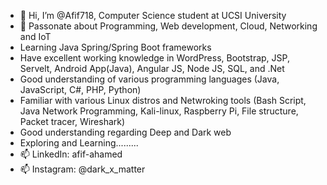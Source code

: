 - 👋 Hi, I’m @Afif718, Computer Science student at UCSI University 
- 👀 Passonate about Programming, Web development, Cloud, Networking and IoT
- Learning Java Spring/Spring Boot frameworks
- Have excellent working knowledge in WordPress, Bootstrap, JSP, Servelt, Android App(Java), Angular JS, Node JS, SQL, and .Net
- Good understanding of various programming languages (Java, JavaScript, C#, PHP, Python)
- Familiar with various Linux distros and Netwroking tools (Bash Script, Java Network Programming, Kali-linux, Raspberry Pi, File structure, Packet tracer, Wireshark)
- Good understanding regarding Deep and Dark web
- Exploring and Learning.........
- 📫 LinkedIn: afif-ahamed
- 📫 Instagram: @dark_x_matter


